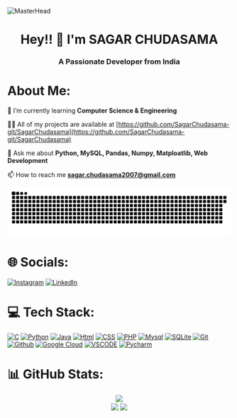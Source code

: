 ![MasterHead](https://github.com/user-attachments/assets/b8a97fc5-bbec-43f7-abac-8dc4b9f712d7)

<h1 align="center">Hey!! 👋 I'm SAGAR CHUDASAMA</h1>
<h3 align="center">A Passionate Developer from India</h3>

# About Me:

🌱 I’m currently learning **Computer Science & Engineering**

👨‍💻 All of my projects are available at [https://github.com/SagarChudasama-git/SagarChudasama](https://github.com/SagarChudasama-git/SagarChudasama)

💬 Ask me about **Python, MySQL, Pandas, Numpy, Matploatlib, Web Development**

📫 How to reach me **sagar.chudasama2007@gmail.com**


<div align="center">
 
![snake gif](https://github.com/SagarChudasama-git/SagarChudasama-git/blob/output/github-snake-dark.svg)

</div>


# 🌐 Socials:
 
 [![Instagram](https://img.shields.io/badge/Instagram-%23E4405F.svg?logo=Instagram&logoColor=white)](https://www.instagram.com/sagar.chudasama7?igsh=MTRpOGl3YmUxeWhldA==) [![LinkedIn](https://img.shields.io/badge/LinkedIn-%230077B5.svg?logo=linkedin&logoColor=white)](https://www.linkedin.com/in/sagar-chudasama-537264277/) 



# 💻 Tech Stack:

[![C](https://skillicons.dev/icons?i=c)](https://skillicons.dev) [![Python](https://skillicons.dev/icons?i=python)](https://skillicons.dev) [![Java](https://skillicons.dev/icons?i=java)](https://skillicons.dev) [![Html](https://skillicons.dev/icons?i=html)](https://skillicons.dev) [![CSS](https://skillicons.dev/icons?i=css)](https://skillicons.dev) [![PHP](https://skillicons.dev/icons?i=php)](https://skillicons.dev)  [![Mysql](https://skillicons.dev/icons?i=mysql)](https://skillicons.dev)  [![SQLite](https://skillicons.dev/icons?i=sqlite)](https://skillicons.dev) [![Git](https://skillicons.dev/icons?i=git)](https://skillicons.dev)  [![Github](https://skillicons.dev/icons?i=github)](https://skillicons.dev) [![Google Cloud](https://skillicons.dev/icons?i=gcp)](https://skillicons.dev)  [![VSCODE](https://skillicons.dev/icons?i=vscode)](https://skillicons.dev)  [![Pycharm](https://skillicons.dev/icons?i=pycharm)](https://skillicons.dev)

# 📊 GitHub Stats:

<div align="center">
 
  ![](https://github-readme-stats.vercel.app/api?username=sagarchudasama-git&theme=dark&hide_border=false&include_all_commits=true&count_private=true)<br/>
  <img src="https://github-readme-streak-stats.herokuapp.com/?user=technologyhell&theme=aura&hide_border=true" width="50%" />
  <img src="https://github-readme-stats.vercel.app/api/top-langs/?username=technologyhell&theme=aura&hide_border=true&include_all_commits=true&count_private=true&layout=compact" width="36%" /> </br>
</div>


